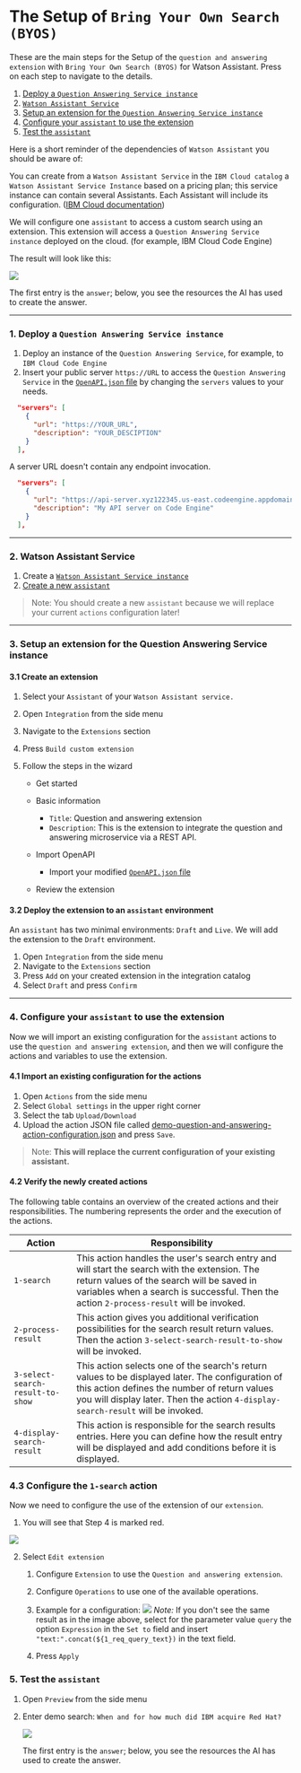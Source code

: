 # The Setup of `Bring Your Own Search (BYOS)`

These are the main steps for the Setup of the `question and answering extension` with `Bring Your Own Search (BYOS)` for Watson Assistant. Press on each step to navigate to the details.

1. [Deploy a `Question Answering Service instance`](#1-deploy-a-question-answering-service-instance)
2. [`Watson Assistant Service`](#2-watson-assistant-service)
3. [Setup an extension for the `Question Answering Service instance`](#3-setup-an-extension-for-the-question-answering-service-instance)
4. [Configure your `assistant` to use the extension](#4-configure-your-assistant-to-use-the-extension)
5. [Test the `assistant`](#5-test-the-assistant)

Here is a short reminder of the dependencies of `Watson Assistant` you should be aware of:

You can create from a `Watson Assistant Service` in the `IBM Cloud catalog` a `Watson Assistant Service Instance` based on a pricing plan; this service instance can contain several Assistants. Each Assistant will include its configuration. 
([IBM Cloud documentation](https://cloud.ibm.com/docs/watson-assistant?topic=watson-assistant-welcome-new-assistant))

We will configure one `assistant` to access a custom search using an extension. This extension will access a `Question Answering Service instance` deployed on the cloud. (for example, IBM Cloud Code Engine)

The result will look like this:

![](images/watson-assistant-byos-setup-03.gif)

The first entry is the `answer`; below, you see the resources the AI has used to create the answer.

---

### 1. Deploy a `Question Answering Service instance`

1. Deploy an instance of the `Question Answering Service`, for example, to `IBM Cloud Code Engine`
2. Insert your public server `https://URL` to access the `Question Answering Service` in the [`OpenAPI.json` file](/data/openapi.json) by changing the `servers` values to your needs.

```json
  "servers": [
    {
      "url": "https://YOUR_URL",
      "description": "YOUR_DESCIPTION"
    }
  ],
```

A server URL doesn't contain any endpoint invocation.

```json
  "servers": [
    {
      "url": "https://api-server.xyz122345.us-east.codeengine.appdomain.cloud",
      "description": "My API server on Code Engine"
    }
  ],
```

---

### 2. Watson Assistant Service

1. Create a [`Watson Assistant Service instance`](https://cloud.ibm.com/catalog/services/watson-assistant)
2. [Create a new `assistant`](https://cloud.ibm.com/docs/assistant?topic=assistant-assistant-add)

> Note: You should create a new `assistant` because we will replace your current `actions` configuration later!

---

### 3. Setup an extension for the **Question Answering Service instance**

#### 3.1 Create an extension

1. Select your `Assistant` of your `Watson Assistant service.`
2. Open `Integration` from the side menu
3. Navigate to the `Extensions` section
4. Press `Build custom extension`
5. Follow the steps in the wizard
    
    * Get started
    * Basic information

        * `Title`: Question and answering extension
        * `Description`: This is the extension to integrate the question and answering microservice via a REST API.

    * Import OpenAPI

        * Import your modified [`OpenAPI.json` file](/data/openapi.json)

    * Review the extension

#### 3.2 Deploy the extension to an `assistant` environment

An `assistant` has two minimal environments: `Draft` and  `Live`.
We will add the extension to the `Draft` environment.

1. Open `Integration` from the side menu
2. Navigate to the `Extensions` section
3. Press `Add` on your created extension in the integration catalog
4. Select `Draft` and press `Confirm`

---

### 4. Configure your `assistant` to use the extension

Now we will import an existing configuration for the `assistant` actions to use the `question and answering extension`, and then we will configure the actions and variables to use the extension.

#### 4.1 Import an existing configuration for the actions

1. Open `Actions` from the side menu
2. Select `Global settings` in the upper right corner
3. Select the tab `Upload/Download`
4. Upload the action JSON file called [demo-question-and-answering-action-configuration.json](./configuration/demo-question-and-answering-action-configuration.json) and press `Save`.

> Note: **This will replace the current configuration of your existing assistant.**

#### 4.2 Verify the newly created actions

The following table contains an overview of the created actions and their responsibilities. The numbering represents the order and the execution of the actions.

| Action | Responsibility |
| --- | --- |
| `1-search` | This action handles the user's search entry and will start the search with the extension. The return values of the search will be saved in variables when a search is successful. Then the action `2-process-result` will be invoked. |
| `2-process-result` | This action gives you additional verification possibilities for the search result return values. Then the action `3-select-search-result-to-show` will be invoked. |
| `3-select-search-result-to-show` | This action selects one of the search's return values to be displayed later. The configuration of this action defines the number of return values you will display later. Then the action `4-display-search-result` will be invoked. |
| `4-display-search-result` | This action is responsible for the search results entries. Here you can define how the result entry will be displayed and add conditions before it is displayed. |

### 4.3 Configure the `1-search` action

Now we need to configure the use of the extension of our `extension`.

1. You will see that Step 4 is marked red.

![](images/watson-assistant-byos-setup-01.png)

2. Select `Edit extension` 

    1. Configure `Extension` to use the `Question and answering extension`.
    2. Configure `Operations` to use one of the available operations.
    3. Example for a configuration:
    ![](images/watson-assistant-byos-setup-04.png)
    _Note:_ If you don't see the same result as in the image above, select for the parameter value `query` the option `Expression` in the `Set to` field and insert `"text:".concat(${1_req_query_text})` in the text field.

    4. Press `Apply`

### 5. Test the `assistant`

1. Open `Preview` from the side menu
2. Enter demo search: `When and for how much did IBM acquire Red Hat?`
    
    ![](images/watson-assistant-byos-setup-03.gif)

    The first entry is the `answer`; below, you see the resources the AI has used to create the answer.